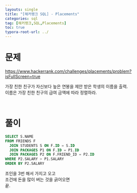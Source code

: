 ```yaml
---
layouts: single
title: "[해커랭크 SQL] - Placements"
categories: sql
tag: [해커랭크,SQL,Placements]
toc: true
typora-root-url: ../
---
```


# 문제 

https://www.hackerrank.com/challenges/placements/problem?isFullScreen=true  


가장 친한 친구가 자신보다 높은 연봉을 제안 받은 학생의 이름을 출력.   
이름은 가장 친한 친구의 급여 금액에 따라 정렬하라. 

<br>

# 풀이 

```sql
SELECT S.NAME
FROM FRIENDS F
  JOIN STUDENTS S ON F.ID = S.ID
  JOIN PACKAGES P1 ON F.ID = P1.ID
  JOIN PACKAGES P2 ON F.FRIEND_ID = P2.ID
WHERE P2.SALARY > P1.SALARY
ORDER BY P2.SALARY
```



조인을 3번 해서 가지고 오고   
조건에 돈을 많이 버는 것을 긁어오면   
끝. 